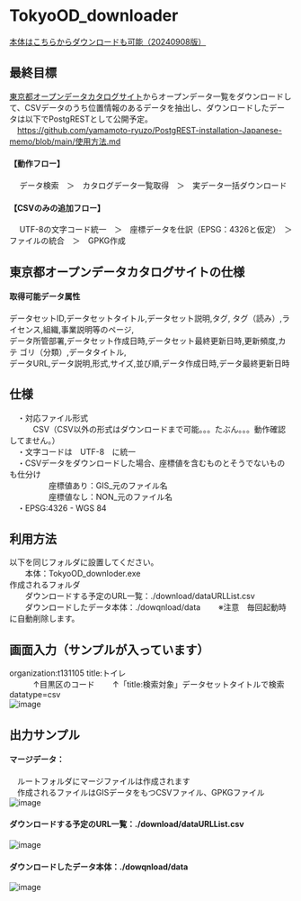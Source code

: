 # TokyoOD_downloader
  [本体はこちらからダウンロードも可能（20240908版）](https://1drv.ms/u/c/cbbfeab49e70546f/EUECp2yGUGFGumAZdLTmtbgB8cbhqMfqGFLh-nrMJ1O9yw?e=UFrj23)  
## 最終目標  
[東京都オープンデータカタログサイト](https://portal.data.metro.tokyo.lg.jp/)からオープンデータ一覧をダウンロードして、CSVデータのうち位置情報のあるデータを抽出し、ダウンロードしたデータは以下でPostgRESTとして公開予定。  
　https://github.com/yamamoto-ryuzo/PostgREST-installation-Japanese-memo/blob/main/使用方法.md  
#### 【動作フロー】  
　 データ検索　＞　カタログデータ一覧取得　＞　実データ一括ダウンロード  
#### 【CSVのみの追加フロー】  
　 UTF-8の文字コード統一　＞　座標データを仕訳（EPSG：4326と仮定）　＞　ファイルの統合　＞　GPKG作成  
## 東京都オープンデータカタログサイトの仕様
#### 取得可能データ属性
データセットID,データセットタイトル,データセット説明,タグ, タグ（読み）,ライセンス,組織,事業説明等のページ,  
データ所管部署,データセット作成日時,データセット最終更新日時,更新頻度,カテ ゴリ（分類）,データタイトル,  
データURL,データ説明,形式,サイズ,並び順,データ作成日時,データ最終更新日時  
## 仕様
　・対応ファイル形式  
 　　　CSV（CSV以外の形式はダウンロードまで可能。。。たぶん。。。動作確認してません。）  
　・文字コードは　UTF-8　に統一   
　・CSVデータをダウンロードした場合、座標値を含むものとそうでないものも仕分け  
　　　　　座標値あり：GIS_元のファイル名  
　　　　　座標値なし：NON_元のファイル名  
　・EPSG:4326 - WGS 84  
## 利用方法
以下を同じフォルダに設置してください。  
　　本体：TokyoOD_downloder.exe  
作成されるフォルダ  
　　ダウンロードする予定のURL一覧：./download/dataURLList.csv  
　　ダウンロードしたデータ本体：./dowqnload/data 
　　※注意　毎回起動時に自動削除します。
## 画面入力（サンプルが入っています）  
organization:t131105 title:トイレ  
　　　↑目黒区のコード　 　↑「title:検索対象」データセットタイトルで検索  
datatype=csv  
![image](https://github.com/user-attachments/assets/46b133c0-8c19-493c-83fe-5709c4f57e6c)

## 出力サンプル
#### マージデータ：  
　ルートフォルダにマージファイルは作成されます  
　作成されるファイルはGISデータをもつCSVファイル、GPKGファイル    
 ![image](https://github.com/user-attachments/assets/d4492a6c-235a-4b7b-8afd-80cac6fee418)  
#### ダウンロードする予定のURL一覧：./download/dataURLList.csv  
![image](https://github.com/user-attachments/assets/a012f566-d355-4aea-88b9-3fdceaec13ed)  
#### ダウンロードしたデータ本体：./dowqnload/data    
![image](https://github.com/user-attachments/assets/8f9b572f-86dc-41ef-9ee1-fc9149c32b15)  
